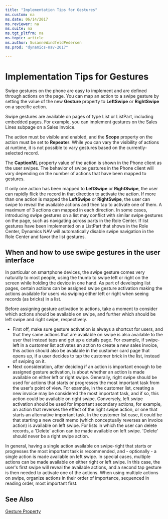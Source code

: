 ```yaml
---
title: "Implementation Tips for Gestures"
ms.custom: na
ms.date: 06/14/2017
ms.reviewer: na
ms.suite: na
ms.tgt_pltfrm: na
ms.topic: article
ms.author: SusanneWindfeldPedersen
ms.prod: "dynamics-nav-2017"

---
```

# Implementation Tips for Gestures
Swipe gestures on the phone are easy to implement and are defined through actions on the page. You can map an action to a swipe gesture by setting the value of the new **Gesture** property to **LeftSwipe** or **RightSwipe** on a specific action.

Swipe gestures are available on pages of type List or ListPart, including embedded pages. For example, you can implement gestures on the Sales Lines subpage on a Sales Invoice.

The action must be visible and enabled, and the **Scope** property on the action must be set to **Repeater**. While you can vary the visibility of actions at runtime, it is not possible to vary gestures based on the currently-selected record.

The **CaptionML** property value of the action is shown in the Phone client as the user swipes.
The behavior of swipe gestures in the Phone client will vary depending on the number of actions that have been mapped to gestures.

If only one action has been mapped to **LeftSwipe** or **RightSwipe**, the user can rapidly flick the record in that direction to activate the action. If more than one action is mapped the **LeftSwipe** or **RightSwipe**, the user can swipe to reveal the available actions and then tap to activate one of them. A maximum of 3 actions can mapped in each direction. In some cases, introducing swipe gestures on a list may conflict with similar swipe gestures on the page, such as navigating across parts in the Role Center. If list gestures have been implemented on a ListPart that shows in the Role Center, Dynamics NAV will automatically disable swipe navigation in the Role Center and favor the list gestures.

## When and how to use swipe gestures in the user interface
In particular on smartphone devices, the swipe gesture comes very naturally to most people, using the thumb to swipe left or right on the screen while holding the device in one hand. As part of developing list pages, certain actions can be assigned swipe gesture activation making the actions available for users via swiping either left or right when seeing records (as bricks) in a list.

Before assigning gesture activation to actions, take a moment to consider which actions should be available on swipe, and further which should be left swipe and right swipe, respectively. 
+ First off, make sure gesture activation is always a shortcut for users, and that they same actions that are available on swipe is also available to the user that instead taps and get up a details page. For example, if swipe-left in a customer list activates an action to create a new sales invoice, this action should also be available in the customer card page that opens up, if a user decides to tap the customer brick in the list, instead of swiping on it.
+ Next consideration, after deciding if an action is important enough to be assigned gesture activation, is about whether an action is made available on either left or right swipe. Generally, right swipe should be used for actions that starts or progresses the most important task from the user's point of view. For example, in the customer list, creating a new invoice may be considered the most important task, and if so, this action could be available on right swipe. Conversely, left swipe activation should be used for important secondary actions, for example, an action that reverses the effect of the right swipe action, or one that starts an alternative important task. In the customer list case, it could be that starting a new credit memo (which conceptually reverses an invoice action) is available on left swipe. For lists in which the user can delete records, a 'Delete' action can be made available on left swipe. 'Delete' should never be a right swipe action.
 
In general, having a single action available on swipe-right that starts or progresses the most important task is recommended, and - optionally - a single action is made available on left swipe. In special cases, multiple actions can be made available on either right or left swipe. In this case, the user's first swipe will reveal the available actions, and a second tap gesture is then needed to activate one of the actions. When using multiple actions on swipe, organize actions in their order of importance, sequenced in reading order, most important first.

## See Also
[Gesture Property](devenv-gesture-property.md) 
<!-- 
[Developing for the Microsoft Dynamics NAV Universal App](Developing-for-the-Microsoft-Dynamics-NAV-Universal-App.md)  
[Adding Actions to Pages](Adding-Actions-to-Pages.md) -->
